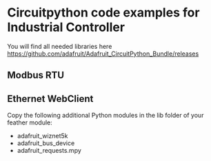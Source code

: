 # Circuitpython code examples for Industrial Controller

You will find all needed libraries here https://github.com/adafruit/Adafruit_CircuitPython_Bundle/releases


## Modbus RTU


## Ethernet WebClient 

Copy the following additional Python modules in the lib folder of your feather module:

* adafruit_wiznet5k
* adafruit_bus_device
* adafruit_requests.mpy

